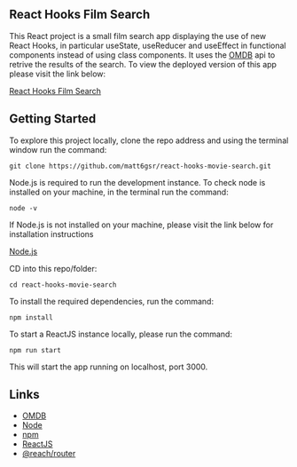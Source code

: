 ## React Hooks Film Search

This React project is a small film search app displaying the use of new React Hooks, in particular useState, useReducer and useEffect in functional components instead of using class components. It uses the [OMDB](http://www.omdbapi.com/) api to retrive the results of the search. To view the deployed version of this app please visit the link below:

[React Hooks Film Search]()

## Getting Started

To explore this project locally, clone the repo address and using the terminal window run the command:

```
git clone https://github.com/matt6gsr/react-hooks-movie-search.git
```

Node.js is required to run the development instance. To check node is installed on your machine, in the terminal run the command:

```
node -v
```

If Node.js is not installed on your machine, please visit the link below for installation instructions

[Node.js](https://nodejs.org/en/download/)

CD into this repo/folder:

```
cd react-hooks-movie-search
```

To install the required dependencies, run the command:

```
npm install
```

To start a ReactJS instance locally, please run the command:

```
npm run start
```

This will start the app running on localhost, port 3000.

## Links

- [OMDB](http://www.omdbapi.com/)
- [Node](https://nodejs.org/en/)
- [npm](https://www.npmjs.com/)
- [ReactJS](https://reactjs.org/)
- [@reach/router](https://reach.tech/router)

